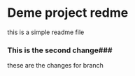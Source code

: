 # Deme project redme

this is a simple readme file

### This is the second change### 

these are the changes for branch 
